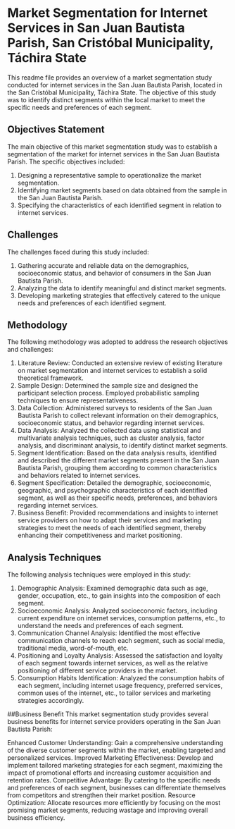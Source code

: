 # Market Segmentation for Internet Services in San Juan Bautista Parish, San Cristóbal Municipality, Táchira State

This readme file provides an overview of a market segmentation study conducted for internet services in the San Juan Bautista Parish, located in the San Cristóbal Municipality, Táchira State. The objective of this study was to identify distinct segments within the local market to meet the specific needs and preferences of each segment.

## Objectives Statement
The main objective of this market segmentation study was to establish a segmentation of the market for internet services in the San Juan Bautista Parish. The specific objectives included:
1. Designing a representative sample to operationalize the market segmentation.
2. Identifying market segments based on data obtained from the sample in the San Juan Bautista Parish.
3. Specifying the characteristics of each identified segment in relation to internet services.

## Challenges
The challenges faced during this study included:
1. Gathering accurate and reliable data on the demographics, socioeconomic status, and behavior of consumers in the San Juan Bautista Parish.
2. Analyzing the data to identify meaningful and distinct market segments.
3. Developing marketing strategies that effectively catered to the unique needs and preferences of each identified segment.

## Methodology
The following methodology was adopted to address the research objectives and challenges:
1. Literature Review: Conducted an extensive review of existing literature on market segmentation and internet services to establish a solid theoretical framework.
2. Sample Design: Determined the sample size and designed the participant selection process. Employed probabilistic sampling techniques to ensure representativeness.
3. Data Collection: Administered surveys to residents of the San Juan Bautista Parish to collect relevant information on their demographics, socioeconomic status, and behavior regarding internet services.
4. Data Analysis: Analyzed the collected data using statistical and multivariate analysis techniques, such as cluster analysis, factor analysis, and discriminant analysis, to identify distinct market segments.
5. Segment Identification: Based on the data analysis results, identified and described the different market segments present in the San Juan Bautista Parish, grouping them according to common characteristics and behaviors related to internet services.
6. Segment Specification: Detailed the demographic, socioeconomic, geographic, and psychographic characteristics of each identified segment, as well as their specific needs, preferences, and behaviors regarding internet services.
7. Business Benefit: Provided recommendations and insights to internet service providers on how to adapt their services and marketing strategies to meet the needs of each identified segment, thereby enhancing their competitiveness and market positioning.

## Analysis Techniques
The following analysis techniques were employed in this study:
1. Demographic Analysis: Examined demographic data such as age, gender, occupation, etc., to gain insights into the composition of each segment.
2. Socioeconomic Analysis: Analyzed socioeconomic factors, including current expenditure on internet services, consumption patterns, etc., to understand the needs and preferences of each segment.
3. Communication Channel Analysis: Identified the most effective communication channels to reach each segment, such as social media, traditional media, word-of-mouth, etc.
4. Positioning and Loyalty Analysis: Assessed the satisfaction and loyalty of each segment towards internet services, as well as the relative positioning of different service providers in the market.
5. Consumption Habits Identification: Analyzed the consumption habits of each segment, including internet usage frequency, preferred services, common uses of the internet, etc., to tailor services and marketing strategies accordingly.

##Business Benefit
This market segmentation study provides several business benefits for internet service providers operating in the San Juan Bautista Parish:

Enhanced Customer Understanding: Gain a comprehensive understanding of the diverse customer segments within the market, enabling targeted and personalized services.
Improved Marketing Effectiveness: Develop and implement tailored marketing strategies for each segment, maximizing the impact of promotional efforts and increasing customer acquisition and retention rates.
Competitive Advantage: By catering to the specific needs and preferences of each segment, businesses can differentiate themselves from competitors and strengthen their market position.
Resource Optimization: Allocate resources more efficiently by focusing on the most promising market segments, reducing wastage and improving overall business efficiency.
